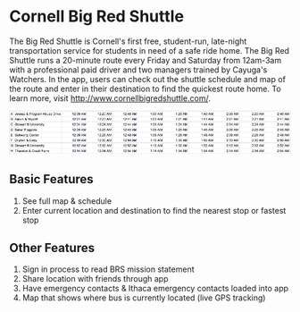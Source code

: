 # Cornell Big Red Shuttle

The Big Red Shuttle is Cornell's first free, student-run, late-night transportation service for students in need of a safe ride home. The Big Red Shuttle runs a 20-minute route every Friday and Saturday from 12am-3am with a professional paid driver and two managers trained by Cayuga's Watchers. In the app, users can check out the shuttle schedule and map of the route and enter in their destination to find the quickest route home. To learn more, visit http://www.cornellbigredshuttle.com/.

![BRS Schedule](https://raw.githubusercontent.com/cuappdev/assets/master/big-red-shuttle/schedule.png)

## Basic Features
1. See full map & schedule
2. Enter current location and destination to find the nearest stop or fastest stop

## Other Features

1. Sign in process to read BRS mission statement
2. Share location with friends through app
3. Have emergency contacts & Ithaca emergency contacts loaded into app
4. Map that shows where bus is currently located (live GPS tracking)
